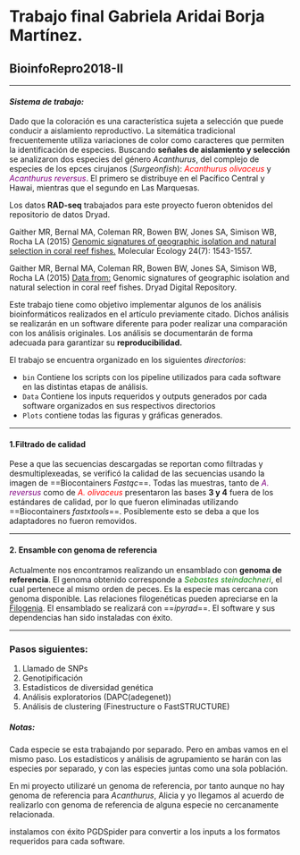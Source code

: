 
# Trabajo final Gabriela Aridai Borja Martínez.

## BioinfoRepro2018-II

*****

#### *Sistema de trabajo:*

Dado que la coloración es una característica sujeta a selección que puede conducir a aislamiento reproductivo. La sitemática tradicional frecuentemente utiliza variaciones de color como caracteres que permiten la identificación de especies. Buscando **señales de aislamiento y selección** se analizaron dos especies del género *Acanthurus*, del complejo de especies de los epces cirujanos (*Surgeonfish*): <span style="color:red">*Acanthurus olivaceus*</span> y <span style="color:purple">*Acanthurus reversus*</span>. El primero se distribuye en el Pacífico Central y Hawai, mientras que el segundo en Las Marquesas.

Los datos **RAD-seq** trabajados para este proyecto fueron obtenidos del repositorio de datos Dryad.

Gaither MR, Bernal MA, Coleman RR, Bowen BW, Jones SA, Simison WB, Rocha LA (2015)  [Genomic signatures of geographic isolation and natural selection in coral reef fishes.](http://doi.org/10.1111/mec.13129) Molecular Ecology 24(7): 1543-1557.

Gaither MR, Bernal MA, Coleman RR, Bowen BW, Jones SA, Simison WB, Rocha LA (2015) [Data from:](http://doi.org/10.5061/dryad.581f3) Genomic signatures of geographic isolation and natural selection in coral reef fishes. Dryad Digital Repository.

Este trabajo tiene como objetivo implementar algunos de los análisis bioinformáticos realizados en el artículo previamente citado. Dichos análisis se realizarán en un software  diferente para poder realizar una comparación con los análisis originales. Los análisis se documentarán de forma adecuada para garantizar su **reproducibilidad.**

El trabajo se encuentra organizado en los siguientes *directorios*:
- `bin` Contiene los scripts con los pipeline utilizados para cada software en las distintas etapas de análisis.
- `Data` Contiene los inputs requeridos y outputs generados por cada  software organizados en sus respectivos directorios
- `Plots` contiene todas las figuras y gráficas generados.

- - -
#### 1.Filtrado de calidad

Pese a que las secuencias descargadas se reportan como filtradas y desmultiplexeadas, se verificó la calidad de las secuencias usando la imagen de ==Biocontainers *Fastqc*==. Todas las muestras, tanto de <span style="color:purple">*A. reversus*</span> como de <span style="color:red">*A. olivaceus*</span> presentaron las bases **3 y 4** fuera de los estándares de calidad, por lo que fueron eliminadas utilizando ==Biocontainers *fastxtools*==. Posiblemente esto se deba a que los adaptadores no fueron removidos.

- - -
#### 2. Ensamble con genoma de referencia
Actualmente nos encontramos realizando un ensamblado con **genoma de referencia**. El genoma obtenido corresponde a <span style="color:green">*Sebastes steindachneri*</span>, el cual pertenece al mismo orden de peces. Es la especie mas cercana con genoma disponible. Las relaciones filogenéticas pueden apreciarse en la [Filogenia](https://github.com/AridaiHari/Proyecto-Final-BioInfo-2018_II/blob/master/Filogenia%20Sebastes.png). El ensamblado se realizará con ==*ipyrad*==. El software y sus dependencias han sido instaladas con éxito.

- - -
### Pasos siguientes:
1. Llamado de SNPs
2. Genotipificación
3. Estadísticos de diversidad genética
4. Análisis exploratorios (DAPC(adegenet))
5. Análisis de clustering (Finestructure o FastSTRUCTURE)

##### Notas:
Cada especie se esta trabajando por separado. Pero en ambas vamos en el mismo paso. Los estadísticos y análisis de agrupamiento se harán con las especies por separado, y con las especies juntas como una sola población.

En mi proyecto utilizaré un genoma de referencia, por tanto aunque no hay genoma de referencia para *Acanthurus*, Alicia y yo llegamos al acuerdo de realizarlo con genoma de referencia de alguna especie no cercanamente relacionada.

 instalamos con éxito PGDSpider para convertir a los inputs a los formatos requeridos para cada software.

